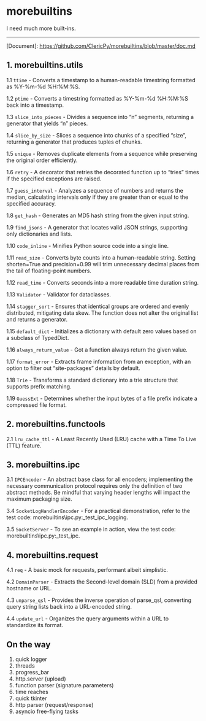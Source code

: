 # morebuiltins

I need much more built-ins.

---

\[Document\]: https://github.com/ClericPy/morebuiltins/blob/master/doc.md

<!-- start -->
## 1. morebuiltins.utils

1.1 `ttime` - Converts a timestamp to a human-readable timestring formatted as %Y-%m-%d %H:%M:%S.

1.2 `ptime` - Converts a timestring formatted as %Y-%m-%d %H:%M:%S back into a timestamp.

1.3 `slice_into_pieces` - Divides a sequence into “n” segments, returning a generator that yields “n” pieces.

1.4 `slice_by_size` - Slices a sequence into chunks of a specified “size”, returning a generator that produces tuples of chunks.

1.5 `unique` - Removes duplicate elements from a sequence while preserving the original order efficiently.

1.6 `retry` - A decorator that retries the decorated function up to “tries” times if the specified exceptions are raised.

1.7 `guess_interval` - Analyzes a sequence of numbers and returns the median, calculating intervals only if they are greater than or equal to the specified accuracy.

1.8 `get_hash` - Generates an MD5 hash string from the given input string.

1.9 `find_jsons` - A generator that locates valid JSON strings, supporting only dictionaries and lists.

1.10 `code_inline` - Minifies Python source code into a single line.

1.11 `read_size` - Converts byte counts into a human-readable string. Setting shorten=True and precision=0.99 will trim unnecessary decimal places from the tail of floating-point numbers.

1.12 `read_time` - Converts seconds into a more readable time duration string.

1.13 `Validator` - Validator for dataclasses.

1.14 `stagger_sort` - Ensures that identical groups are ordered and evenly distributed, mitigating data skew. The function does not alter the original list and returns a generator.

1.15 `default_dict` - Initializes a dictionary with default zero values based on a subclass of TypedDict.

1.16 `always_return_value` - Got a function always return the given value.

1.17 `format_error` - Extracts frame information from an exception, with an option to filter out “site-packages” details by default.

1.18 `Trie` - Transforms a standard dictionary into a trie structure that supports prefix matching.

1.19 `GuessExt` - Determines whether the input bytes of a file prefix indicate a compressed file format.


## 2. morebuiltins.functools

2.1 `lru_cache_ttl` - A Least Recently Used (LRU) cache with a Time To Live (TTL) feature.


## 3. morebuiltins.ipc

3.1 `IPCEncoder` - An abstract base class for all encoders; implementing the necessary communication protocol requires only the definition of two abstract methods. Be mindful that varying header lengths will impact the maximum packaging size.

3.4 `SocketLogHandlerEncoder` - For a practical demonstration, refer to the test code: morebuiltins\ipc.py:_test_ipc_logging.

3.5 `SocketServer` - To see an example in action, view the test code: morebuiltins\ipc.py:_test_ipc.


## 4. morebuiltins.request

4.1 `req` - A basic mock for requests, performant albeit simplistic.

4.2 `DomainParser` - Extracts the Second-level domain (SLD) from a provided hostname or URL.

4.3 `unparse_qsl` - Provides the inverse operation of parse_qsl, converting query string lists back into a URL-encoded string.

4.4 `update_url` - Organizes the query arguments within a URL to standardize its format.


<!-- end -->

## On the way

1. quick logger
2. threads
3. progress_bar
4. http.server (upload)
5. function parser (signature.parameters)
6. time reaches
7. quick tkinter
8. http parser (request/response)
9. asyncio free-flying tasks
